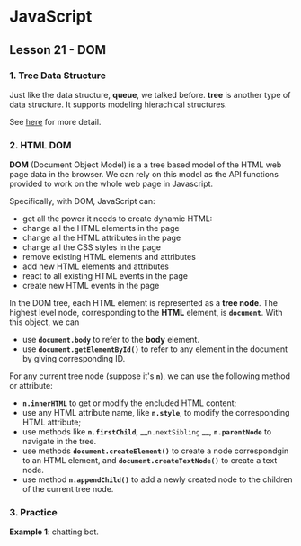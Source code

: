 # JavaScript

## Lesson 21 - DOM

### 1. Tree Data Structure

Just like the data structure, __queue__, we talked before. __tree__ is another type of data structure. It supports modeling hierachical structures.

See [here](https://www.geeksforgeeks.org/introduction-to-tree-data-structure/) for more detail.

### 2. HTML DOM

__DOM__ (Document Object Model) is a a tree based model of the HTML web page data in the browser. We can rely on this model as the API functions provided to work on the whole web page in Javascript.

Specifically, with DOM, JavaScript can:
* get all the power it needs to create dynamic HTML:
* change all the HTML elements in the page
* change all the HTML attributes in the page
* change all the CSS styles in the page
* remove existing HTML elements and attributes
* add new HTML elements and attributes
* react to all existing HTML events in the page
* create new HTML events in the page

In the DOM tree, each HTML element is represented as a __tree node__. The highest level node, corresponding to the __HTML__ element, is __`document`__. With this object, we can
* use __`document.body`__ to refer to the __body__ element.
* use __`document.getElementById()`__ to refer to any element in the document by giving corresponding ID.

For any current tree node (suppose it's __`n`__), we can use the following method or attribute:
* __`n.innerHTML`__ to get or modify the encluded HTML content;
* use any HTML attribute name, like __`n.style`__, to modify the corresponding HTML attribute;
* use methods like __`n.firstChild`__, __`n.nextSibling` __, __`n.parentNode`__ to navigate in the tree.
* use methods __`document.createElement()`__ to create a node correspondgin to an HTML element, and __`document.createTextNode()`__ to create a text node.
* use method __`n.appendChild()`__ to add a newly created node to the children of the current tree node.


	
### 3. Practice

__Example 1__: chatting bot.
